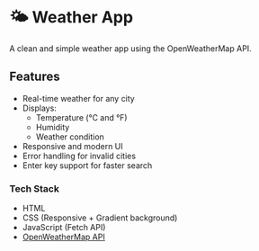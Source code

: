 # 🌤 Weather App

A clean and simple weather app using the OpenWeatherMap API.

## Features

- Real-time weather for any city
- Displays:
  - Temperature (°C and °F)
  - Humidity
  - Weather condition
- Responsive and modern UI
- Error handling for invalid cities
- Enter key support for faster search

### Tech Stack

- HTML
- CSS (Responsive + Gradient background)
- JavaScript (Fetch API)
- [OpenWeatherMap API](https://openweathermap.org/api)
